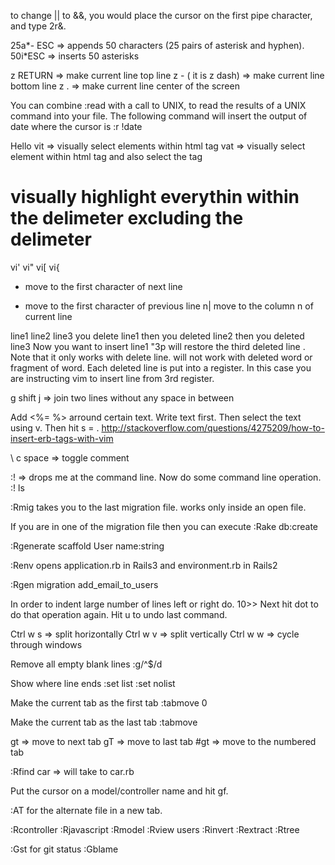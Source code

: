 to change || to &&, you would place the cursor on the first pipe character, and type 2r&.


25a*- ESC => appends 50 characters (25 pairs of asterisk and hyphen).
50i*ESC => inserts 50 asterisks


z RETURN => make current line top line
z - ( it is z dash) => make current line bottom line
z . => make current line center of the screen


You can combine :read with a call to UNIX, to read the results of a UNIX command into your file. The following command will insert the output of date where the cursor is
:r !date


<a>Hello</a>
vit => visually select elements within html tag
vat => visually select element within html tag and also select the tag

# visually highlight everythin within the delimeter excluding the delimeter
vi'
vi"
vi[
vi{


+ move to the first character of next line
- move to the first character of previous line
n| move to the column n of current line


line1
line2
line3
you delete line1
then you deleted line2
then you deleted line3
Now you want to insert line1
"3p will restore the third deleted line . Note that it only works with delete line. will not work with deleted word or fragment of word. Each deleted line is put into a register. In this case you are instructing vim to insert line from 3rd register.


g shift j => join two lines without any space in between

Add <%= %> arround certain text. Write text first. Then select the text using v. Then hit s = .
http://stackoverflow.com/questions/4275209/how-to-insert-erb-tags-with-vim


\ c space => toggle comment

:! => drops me at the command line. Now do some command line operation.
:! ls

:Rmig takes you to the last migration file. works only inside an open file.

If you are in one of the migration file then you can execute
:Rake db:create

:Rgenerate scaffold User name:string

:Renv opens application.rb in Rails3 and environment.rb in Rails2

:Rgen migration add_email_to_users

In order to indent large number of lines left or right do. 10>> Next hit dot to do that operation again. Hit u to undo last command.

Ctrl w s => split horizontally
Ctrl w v => split vertically
Ctrl w w => cycle through windows

Remove all empty blank lines
:g/^$/d

Show where line ends
:set list
:set nolist

Make the current tab as the first tab
:tabmove 0

Make the current tab as the last tab
:tabmove

gt => move to next tab
gT => move to last tab
#gt => move to the numbered tab

:Rfind car => will take to car.rb

Put the cursor on a model/controller name and hit gf.

:AT for the alternate file in a new tab.


:Rcontroller
:Rjavascript
:Rmodel
:Rview users
:Rinvert
:Rextract
:Rtree


:Gst for git status
:Gblame

